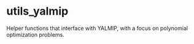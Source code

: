# utils_yalmip
Helper functions that interface with YALMIP, with a focus on polynomial optimization problems.
